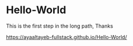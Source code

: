 # Hello-World

This is the first step in the long path, 
Thanks

https://ayaaltayeb-fullstack.github.io/Hello-World/
